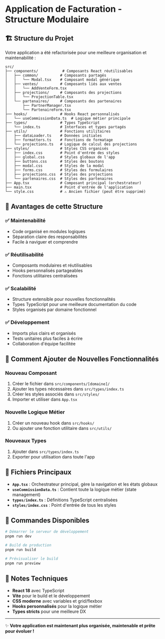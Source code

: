 # Application de Facturation - Structure Modulaire

## 🏗️ Structure du Projet

Votre application a été refactorisée pour une meilleure organisation et maintenabilité :

```
src/
├── components/           # Composants React réutilisables
│   ├── common/          # Composants partagés
│   │   └── Modal.tsx    # Composant modal générique
│   ├── ventes/          # Composants liés aux ventes
│   │   └── AddVenteForm.tsx
│   ├── projections/     # Composants des projections
│   │   └── ProjectionTable.tsx
│   └── partenaires/     # Composants des partenaires
│       ├── PartnerManager.tsx
│       └── PartenaireForm.tsx
├── hooks/               # Hooks React personnalisés
│   └── useCommissionData.ts  # Logique métier principale
├── types/               # Types TypeScript
│   └── index.ts         # Interfaces et types partagés
├── utils/               # Fonctions utilitaires
│   ├── dataLoader.ts    # Données initiales
│   ├── formatters.ts    # Fonctions de formatage
│   └── projections.ts   # Logique de calcul des projections
├── styles/              # Styles CSS organisés
│   ├── index.css        # Point d'entrée des styles
│   ├── global.css       # Styles globaux de l'app
│   ├── buttons.css      # Styles des boutons
│   ├── modal.css        # Styles de la modal
│   ├── forms.css        # Styles des formulaires
│   ├── projections.css  # Styles des projections
│   └── partenaires.css  # Styles des partenaires
├── App.tsx              # Composant principal (orchestrateur)
├── main.tsx             # Point d'entrée de l'application
└── style.css            # ⚠️ Ancien fichier (peut être supprimé)
```

## 🎯 Avantages de cette Structure

### ✅ **Maintenabilité**
- Code organisé en modules logiques
- Séparation claire des responsabilités
- Facile à naviguer et comprendre

### ✅ **Réutilisabilité**
- Composants modulaires et réutilisables
- Hooks personnalisés partageables
- Fonctions utilitaires centralisées

### ✅ **Scalabilité**
- Structure extensible pour nouvelles fonctionnalités
- Types TypeScript pour une meilleure documentation du code
- Styles organisés par domaine fonctionnel

### ✅ **Développement**
- Imports plus clairs et organisés
- Tests unitaires plus faciles à écrire
- Collaboration d'équipe facilitée

## 🔧 Comment Ajouter de Nouvelles Fonctionnalités

### Nouveau Composant
1. Créer le fichier dans `src/components/[domaine]/`
2. Ajouter les types nécessaires dans `src/types/index.ts`
3. Créer les styles associés dans `src/styles/`
4. Importer et utiliser dans `App.tsx`

### Nouvelle Logique Métier
1. Créer un nouveau hook dans `src/hooks/`
2. Ou ajouter une fonction utilitaire dans `src/utils/`

### Nouveaux Types
1. Ajouter dans `src/types/index.ts`
2. Exporter pour utilisation dans toute l'app

## 📁 Fichiers Principaux

- **`App.tsx`** : Orchestrateur principal, gère la navigation et les états globaux
- **`useCommissionData.ts`** : Contient toute la logique métier (state management)
- **`types/index.ts`** : Définitions TypeScript centralisées
- **`styles/index.css`** : Point d'entrée de tous les styles

## 🚀 Commandes Disponibles

```bash
# Démarrer le serveur de développement
pnpm run dev

# Build de production
pnpm run build

# Prévisualiser le build
pnpm run preview
```

## 📝 Notes Techniques

- **React 18** avec TypeScript
- **Vite** pour le build et le développement
- **CSS moderne** avec variables et grid/flexbox
- **Hooks personnalisés** pour la logique métier
- **Types stricts** pour une meilleure DX

---

✨ **Votre application est maintenant plus organisée, maintenable et prête pour évoluer !**